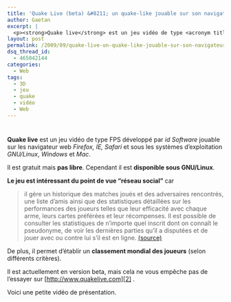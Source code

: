 ```yaml
---
title: 'Quake Live (beta) &#8211; un quake-like jouable sur son navigateur'
author: Gaetan
excerpt: |
  <p><strong>Quake live</strong> est un jeu vidéo de type <acronym title="First Person Shooter">FPS</acronym> développé par <ins><em>id Software</em></ins> jouable sur les navigateur web <em>Firefox, IE, Safari</em> et sous les systèmes d'exploitation <em>GNU/Linux</em>, <em>Windows</em> et <em>Mac</em>.</p> <p>Il est gratuit mais <strong>pas libre</strong>. Cependant il est <strong>disponible sous GNU/Linux</strong>.</p>
layout: post
permalink: /2009/09/quake-live-un-quake-like-jouable-sur-son-navigateur/
dsq_thread_id:
  - 465042144
categories:
  - Web
tags:
  - 3D
  - jeu
  - quake
  - vidéo
  - Web
---
```

# 

**Quake live** est un jeu vidéo de type FPS développé par *id Software* jouable sur les navigateur web *Firefox, IE, Safari* et sous les systèmes d’exploitation *GNU/Linux*, *Windows* et *Mac*.

Il est gratuit mais **pas libre**. Cependant il est **disponible sous GNU/Linux**.



**Le jeu est intéressant du point de vue “réseau social”** car

> il gère un historique des matches joués et des adversaires rencontrés, une liste d’amis ainsi que des statistiques détaillées sur les performances des joueurs telles que leur efficacité avec chaque arme, leurs cartes préférées et leur récompenses. Il est possible de consulter les statistiques de n’importe quel inscrit dont on connaît le pseudonyme, de voir les dernières parties qu’il a disputées et de jouer avec ou contre lui s’il est en ligne. [(source)][1]

 [1]: http://fr.wikipedia.org/wiki/Quake_Live

De plus, il permet d’établir un **classement mondial des joueurs** (selon différents critères).

Il est actuellement en version beta, mais cela ne vous empêche pas de l’essayer sur [http://www.quakelive.com][2] .

 [2]: http://www.quakelive.com "http://www.quakelive.com"

Voici une petite vidéo de présentation.